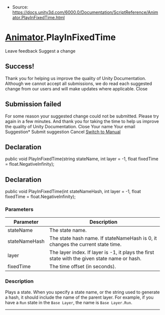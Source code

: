 * Source: https://docs.unity3d.com/6000.0/Documentation/ScriptReference/Animator.PlayInFixedTime.html

#  [Animator](https://docs.unity3d.com/6000.0/Documentation/ScriptReference/Animator.html).PlayInFixedTime
Leave feedback
Suggest a change
## Success!
Thank you for helping us improve the quality of Unity Documentation. Although we cannot accept all submissions, we do read each suggested change from our users and will make updates where applicable.
Close
## Submission failed
For some reason your suggested change could not be submitted. Please <a>try again</a> in a few minutes. And thank you for taking the time to help us improve the quality of Unity Documentation.
Close
Your name Your email Suggestion* Submit suggestion
Cancel
[Switch to Manual](https://docs.unity3d.com/6000.0/Documentation/Manual/class-Animator.html "Go to Animator Component in the Manual")
## Declaration
public void PlayInFixedTime(string stateName, int layer = -1, float fixedTime = float.NegativeInfinity); 
## Declaration
public void PlayInFixedTime(int stateNameHash, int layer = -1, float fixedTime = float.NegativeInfinity); 
### Parameters
Parameter | Description  
---|---  
stateName | The state name.  
stateNameHash | The state hash name. If stateNameHash is 0, it changes the current state time.  
layer | The layer index. If layer is -1, it plays the first state with the given state name or hash.  
fixedTime | The time offset (in seconds).  
### Description
Plays a state.
When you specify a state name, or the string used to generate a hash, it should include the name of the parent layer. For example, if you have a `Run` state in the `Base Layer`, the name is `Base Layer.Run`.
* * *
